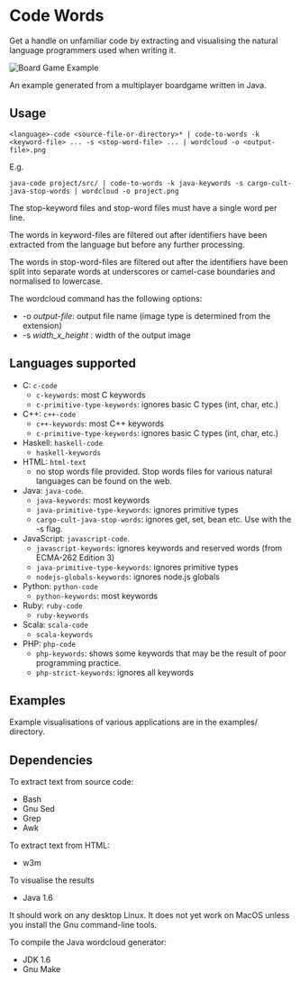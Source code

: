 Code Words
==========

Get a handle on unfamiliar code by extracting and visualising the natural language programmers used when writing it.

![Board Game Example](https://raw.github.com/npryce/code-words/master/examples/multiplayer-board-game.png)

An example generated from a multiplayer boardgame written in Java.

Usage
-----

    <language>-code <source-file-or-directory>* | code-to-words -k <keyword-file> ... -s <stop-word-file> ... | wordcloud -o <output-file>.png

E.g.

    java-code project/src/ | code-to-words -k java-keywords -s cargo-cult-java-stop-words | wordcloud -o project.png


The stop-keyword files and stop-word files must have a single word per
line.

The words in keyword-files are filtered out after identifiers
have been extracted from the language but before any further processing.

The words in stop-word-files are filtered out after the identifiers
have been split into separate words at underscores or camel-case
boundaries and normalised to lowercase.

The wordcloud command has the following options:

 * -o _output-file_: output file name (image type is determined from the extension)
 * -s _width_x_height_ : width of the output image


Languages supported
-------------------

 * C: `c-code`
     * `c-keywords`: most C keywords
     * `c-primitive-type-keywords`: ignores basic C types (int, char, etc.)
 * C++: `c++-code`
     * `c++-keywords`: most C++ keywords
     * `c-primitive-type-keywords`: ignores basic C types (int, char, etc.)
 * Haskell: `haskell-code`
     * `haskell-keywords`
 * HTML: `html-text`
     * no stop words file provided. Stop words files for various natural languages can be found on the web.
 * Java: `java-code`.
     * `java-keywords`: most keywords
     * `java-primitive-type-keywords`: ignores primitive types
     * `cargo-cult-java-stop-words`: ignores get, set, bean etc.  Use with the -s flag.
 * JavaScript: `javascript-code`.
     * `javascript-keywords`: ignores keywords and reserved words (from ECMA-262 Edition 3)
     * `java-primitive-type-keywords`: ignores primitive types
     * `nodejs-globals-keywords`: ignores node.js globals
 * Python: `python-code`
     * `python-keywords`: most keywords
 * Ruby: `ruby-code`
     * `ruby-keywords`
 * Scala: `scala-code`
     * `scala-keywords`
 * PHP: `php-code`
     * `php-keywords`: shows some keywords that may be the result of poor programming practice.
     * `php-strict-keywords`: ignores all keywords

Examples
--------

Example visualisations of various applications are in the examples/ directory.


Dependencies
------------

To extract text from source code:

 * Bash
 * Gnu Sed
 * Grep
 * Awk

To extract text from HTML:

 * w3m

To visualise the results
 
 * Java 1.6

It should work on any desktop Linux. It does not yet work on MacOS unless you install the Gnu command-line tools.

To compile the Java wordcloud generator:

 * JDK 1.6
 * Gnu Make

